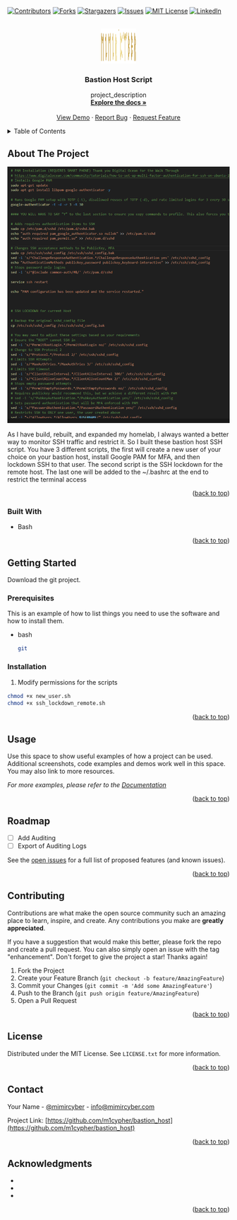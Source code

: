 <div id="top"></div>
<!--
*** Thanks for checking out the Best-README-Template. If you have a suggestion
*** that would make this better, please fork the repo and create a pull request
*** or simply open an issue with the tag "enhancement".
*** Don't forget to give the project a star!
*** Thanks again! Now go create something AMAZING! :D
-->



<!-- PROJECT SHIELDS -->
<!--
*** I'm using markdown "reference style" links for readability.
*** Reference links are enclosed in brackets [ ] instead of parentheses ( ).
*** See the bottom of this document for the declaration of the reference variables
*** for contributors-url, forks-url, etc. This is an optional, concise syntax you may use.
*** https://www.markdownguide.org/basic-syntax/#reference-style-links
-->
[![Contributors][contributors-shield]][contributors-url]
[![Forks][forks-shield]][forks-url]
[![Stargazers][stars-shield]][stars-url]
[![Issues][issues-shield]][issues-url]
[![MIT License][license-shield]][license-url]
[![LinkedIn][linkedin-shield]][linkedin-url]



<!-- PROJECT LOGO -->
<br />
<div align="center">
  <a href="https://github.com/m1cypher/bastion_host">
    <img src="images/logo.png" alt="Logo" width="80" height="80">
  </a>

<h3 align="center">Bastion Host Script</h3>

  <p align="center">
    project_description
    <br />
    <a href="https://github.com/m1cypher/bastion_host"><strong>Explore the docs »</strong></a>
    <br />
    <br />
    <a href="https://github.com/m1cypher/bastion_host">View Demo</a>
    ·
    <a href="https://github.com/m1cypher/bastion_host/issues">Report Bug</a>
    ·
    <a href="https://github.com/m1cypher/bastion_host/issues">Request Feature</a>
  </p>
</div>



<!-- TABLE OF CONTENTS -->
<details>
  <summary>Table of Contents</summary>
  <ol>
    <li>
      <a href="#about-the-project">About The Project</a>
      <ul>
        <li><a href="#built-with">Built With</a></li>
      </ul>
    </li>
    <li>
      <a href="#getting-started">Getting Started</a>
      <ul>
        <li><a href="#prerequisites">Prerequisites</a></li>
        <li><a href="#installation">Installation</a></li>
      </ul>
    </li>
    <li><a href="#usage">Usage</a></li>
    <li><a href="#roadmap">Roadmap</a></li>
    <li><a href="#contributing">Contributing</a></li>
    <li><a href="#license">License</a></li>
    <li><a href="#contact">Contact</a></li>
    <li><a href="#acknowledgments">Acknowledgments</a></li>
  </ol>
</details>



<!-- ABOUT THE PROJECT -->
## About The Project

[![Product Name Screen Shot][product-screenshot]](https://example.com)

As I have build, rebuilt, and expanded my homelab, I always wanted a better way to monitor SSH traffic and restrict it. So I built these bastion host SSH script. You have 3 different scripts, the first will create a new user of your choice on your bastion host, install Google PAM for MFA, and then lockdown SSH to that user. The second script is the SSH lockdown for the remote host. The last one will be added to the ~/.bashrc at the end to restrict the terminal access

<p align="right">(<a href="#top">back to top</a>)</p>



### Built With

* Bash

<p align="right">(<a href="#top">back to top</a>)</p>



<!-- GETTING STARTED -->
## Getting Started

Download the git project.

### Prerequisites

This is an example of how to list things you need to use the software and how to install them.
* bash
  ```sh
  git 
  ```

### Installation

1. Modify permissions for the scripts
```sh
chmod +x new_user.sh
chmod +x ssh_lockdown_remote.sh
```

<p align="right">(<a href="#top">back to top</a>)</p>



<!-- USAGE EXAMPLES -->
## Usage

Use this space to show useful examples of how a project can be used. Additional screenshots, code examples and demos work well in this space. You may also link to more resources.

_For more examples, please refer to the [Documentation](https://example.com)_

<p align="right">(<a href="#top">back to top</a>)</p>



<!-- ROADMAP -->
## Roadmap

- [ ] Add Auditing
- [ ] Export of Auditing Logs

See the [open issues](https://github.com/m1cypher/bastion_host/issues) for a full list of proposed features (and known issues).

<p align="right">(<a href="#top">back to top</a>)</p>



<!-- CONTRIBUTING -->
## Contributing

Contributions are what make the open source community such an amazing place to learn, inspire, and create. Any contributions you make are **greatly appreciated**.

If you have a suggestion that would make this better, please fork the repo and create a pull request. You can also simply open an issue with the tag "enhancement".
Don't forget to give the project a star! Thanks again!

1. Fork the Project
2. Create your Feature Branch (`git checkout -b feature/AmazingFeature`)
3. Commit your Changes (`git commit -m 'Add some AmazingFeature'`)
4. Push to the Branch (`git push origin feature/AmazingFeature`)
5. Open a Pull Request

<p align="right">(<a href="#top">back to top</a>)</p>



<!-- LICENSE -->
## License

Distributed under the MIT License. See `LICENSE.txt` for more information.

<p align="right">(<a href="#top">back to top</a>)</p>



<!-- CONTACT -->
## Contact

Your Name - [@mimircyber](https://twitter.com/mimircyber) - info@mimircyber.com

Project Link: [https://github.com/m1cypher/bastion_host](https://github.com/m1cypher/bastion_host)

<p align="right">(<a href="#top">back to top</a>)</p>



<!-- ACKNOWLEDGMENTS -->
## Acknowledgments

* []()
* []()
* []()

<p align="right">(<a href="#top">back to top</a>)</p>


<!-- MARKDOWN LINKS & IMAGES -->
<!-- https://www.markdownguide.org/basic-syntax/#reference-style-links -->
[contributors-shield]: https://img.shields.io/github/contributors/m1cypher/bastion_host.svg?style=for-the-badge
[contributors-url]: https://github.com/m1cypher/bastion_host/graphs/contributors
[forks-shield]: https://img.shields.io/github/forks/m1cypher/bastion_host.svg?style=for-the-badge
[forks-url]: https://github.com/m1cypher/bastion_host/network/members
[stars-shield]: https://img.shields.io/github/stars/m1cypher/bastion_host.svg?style=for-the-badge
[stars-url]: https://github.com/m1cypher/bastion_host/stargazers
[issues-shield]: https://img.shields.io/github/issues/m1cypher/bastion_host.svg?style=for-the-badge
[issues-url]: https://github.com/m1cypher/bastion_host/issues
[license-shield]: https://img.shields.io/github/license/m1cypher/bastion_host.svg?style=for-the-badge
[license-url]: https://github.com/m1cypher/bastion_host/blob/master/LICENSE.txt
[linkedin-shield]: https://img.shields.io/badge/-LinkedIn-black.svg?style=for-the-badge&logo=linkedin&colorB=555
[linkedin-url]: https://linkedin.com/in/garrett-e-boyd
[product-screenshot]: images/screenshot.png
